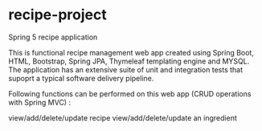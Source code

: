 # recipe-project
Spring 5 recipe application

This is functional recipe management web app created using Spring Boot, HTML, Bootstrap, Spring JPA, Thymeleaf templating engine and MYSQL. The application has an extensive suite of unit and integration tests that supoprt a typical software delivery pipeline.

Following functions can be performed on this web app (CRUD operations with Spring MVC) :

view/add/delete/update recipe
view/add/delete/update an ingredient
